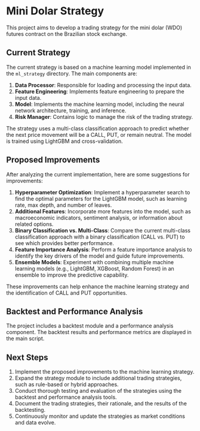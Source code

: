 
# Mini Dolar Strategy

This project aims to develop a trading strategy for the mini dolar (WDO) futures contract on the Brazilian stock exchange.

## Current Strategy

The current strategy is based on a machine learning model implemented in the `ml_strategy` directory. The main components are:

1. **Data Processor**: Responsible for loading and processing the input data.
2. **Feature Engineering**: Implements feature engineering to prepare the input data.
3. **Model**: Implements the machine learning model, including the neural network architecture, training, and inference.
4. **Risk Manager**: Contains logic to manage the risk of the trading strategy.

The strategy uses a multi-class classification approach to predict whether the next price movement will be a CALL, PUT, or remain neutral. The model is trained using LightGBM and cross-validation.

## Proposed Improvements

After analyzing the current implementation, here are some suggestions for improvements:

1. **Hyperparameter Optimization**: Implement a hyperparameter search to find the optimal parameters for the LightGBM model, such as learning rate, max depth, and number of leaves.
2. **Additional Features**: Incorporate more features into the model, such as macroeconomic indicators, sentiment analysis, or information about related options.
3. **Binary Classification vs. Multi-Class**: Compare the current multi-class classification approach with a binary classification (CALL vs. PUT) to see which provides better performance.
4. **Feature Importance Analysis**: Perform a feature importance analysis to identify the key drivers of the model and guide future improvements.
5. **Ensemble Models**: Experiment with combining multiple machine learning models (e.g., LightGBM, XGBoost, Random Forest) in an ensemble to improve the predictive capability.

These improvements can help enhance the machine learning strategy and the identification of CALL and PUT opportunities.

## Backtest and Performance Analysis

The project includes a backtest module and a performance analysis component. The backtest results and performance metrics are displayed in the main script.

## Next Steps

1. Implement the proposed improvements to the machine learning strategy.
2. Expand the strategy module to include additional trading strategies, such as rule-based or hybrid approaches.
3. Conduct thorough testing and evaluation of the strategies using the backtest and performance analysis tools.
4. Document the trading strategies, their rationale, and the results of the backtesting.
5. Continuously monitor and update the strategies as market conditions and data evolve.

